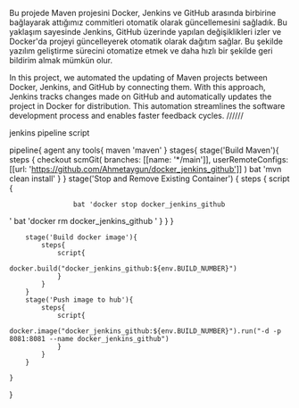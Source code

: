 Bu projede Maven projesini Docker, Jenkins ve GitHub arasında birbirine bağlayarak attığımız commitleri otomatik olarak güncellemesini sağladık. Bu yaklaşım sayesinde Jenkins, GitHub üzerinde yapılan değişiklikleri izler ve Docker'da projeyi güncelleyerek otomatik olarak dağıtım sağlar. Bu şekilde yazılım geliştirme sürecini otomatize etmek ve daha hızlı bir şekilde geri bildirim almak mümkün olur.




In this project, we automated the updating of Maven projects between Docker, Jenkins, and GitHub by connecting them. With this approach, Jenkins tracks changes made on GitHub and automatically updates the project in Docker for distribution. This automation streamlines the software development process and enables faster feedback cycles.
//////

jenkins pipeline script

pipeline{
    agent any
    tools{
        maven 'maven' 
    }
    stages{
        stage('Build Maven'){
           steps {
                    checkout scmGit(
                        branches: [[name: '*/main']],
                        userRemoteConfigs: [[url: 'https://github.com/Ahmetaygun/docker_jenkins_github']]
                    )
                    bat 'mvn clean install'
                }
        }
         stage('Stop and Remove Existing Container') {
             steps {
                 script {

                    bat 'docker stop docker_jenkins_github
 '
                    bat 'docker rm docker_jenkins_github
'
                 }
              }
        }
      
      
        stage('Build docker image'){
            steps{
                script{
                    docker.build("docker_jenkins_github:${env.BUILD_NUMBER}")
                }
            }
        }
        stage('Push image to hub'){
            steps{
                script{
                    docker.image("docker_jenkins_github:${env.BUILD_NUMBER}").run("-d -p 8081:8081 --name docker_jenkins_github")
                }
            }
        }
       
    }
}
